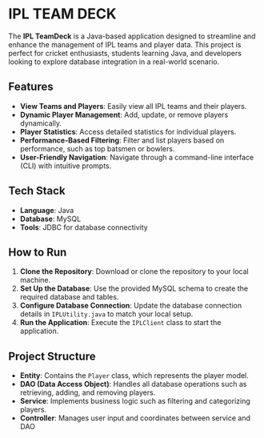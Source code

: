 # IPL TEAM DECK

The **IPL TeamDeck** is a Java-based application designed to streamline and enhance the management of IPL teams and player data. This project is perfect for cricket enthusiasts, students learning Java, and developers looking to explore database integration in a real-world scenario.

## Features

- **View Teams and Players**: Easily view all IPL teams and their players.
- **Dynamic Player Management**: Add, update, or remove players dynamically.
- **Player Statistics**: Access detailed statistics for individual players.
- **Performance-Based Filtering**: Filter and list players based on performance, such as top batsmen or bowlers.
- **User-Friendly Navigation**: Navigate through a command-line interface (CLI) with intuitive prompts.

## Tech Stack

- **Language**: Java
- **Database**: MySQL
- **Tools**: JDBC for database connectivity

## How to Run

1. **Clone the Repository**: Download or clone the repository to your local machine.
2. **Set Up the Database**: Use the provided MySQL schema to create the required database and tables.
3. **Configure Database Connection**: Update the database connection details in `IPLUtility.java` to match your local setup.
4. **Run the Application**: Execute the `IPLClient` class to start the application.

## Project Structure

- **Entity**: Contains the `Player` class, which represents the player model.
- **DAO (Data Access Object)**: Handles all database operations such as retrieving, adding, and removing players.
- **Service**: Implements business logic such as filtering and categorizing players.
- **Controller**: Manages user input and coordinates between service and DAO



